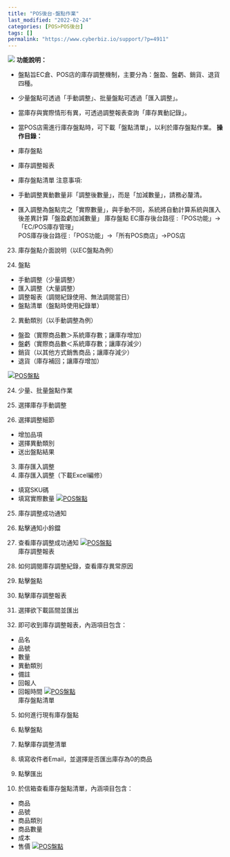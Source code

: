 ```yaml
---
title: "POS後台-盤點作業"
last_modified: "2022-02-24"
categories: [POS>POS後台]
tags: []
permalink: "https://www.cyberbiz.io/support/?p=4911"
---
```


![](https://www.cyberbiz.io/support/wp-content/uploads/企業版.png) **功能說明：**  

* 盤點旨EC倉、POS店的庫存調整機制，主要分為：盤盈、盤虧、銷貨、退貨四種。
* 少量盤點可透過「手動調整」、批量盤點可透過「匯入調整」。
* 當庫存與實際情形有異，可透過調整報表查詢「庫存異動記錄」。
* 當POS店需進行庫存盤點時，可下載「盤點清單」，以利於庫存盤點作業。
**操作目錄：**

* 庫存盤點
* 庫存調整報表
* 庫存盤點清單
注意事項:  

* 手動調整異動數量非「調整後數量」，而是「加減數量」，請務必釐清。
* 匯入調整為盤點完之「實際數量」，與手動不同，系統將自動計算系統與匯入後差異計算「盤盈虧加減數量」
庫存盤點 EC庫存後台路徑 :「POS功能」→「EC/POS庫存管理」  
POS庫存後台路徑 :「POS功能」→「所有POS商店」→POS店  


23. 庫存盤點介面說明（以EC盤點為例）


1. 盤點
* 手動調整（少量調整）
* 匯入調整（大量調整）
* 調整報表（調閱紀錄使用、無法調閱當日）
* 盤點清單（盤點時使用紀錄單）


2. 異動類別（以手動調整為例）
* 盤盈（實際商品數＞系統庫存數；讓庫存增加）
* 盤虧（實際商品數＜系統庫存數；讓庫存減少）
* 銷貨（以其他方式銷售商品；讓庫存減少）
* 退貨（庫存補回；讓庫存增加）

[![POS盤點](https://www.cyberbiz.io/support/wp-content/uploads/POS盤點作業1.png)](https://www.cyberbiz.io/support/wp-content/uploads/POS盤點作業1.png)  

24. 少量、批量盤點作業


1. 選擇庫存手動調整
2. 選擇調整細節
* 增加品項
* 選擇異動類別
* 送出盤點結果
3. 庫存匯入調整
4. 庫存匯入調整（下載Excel編修）
* 填寫SKU碼
* 填寫實際數量
[![POS盤點](https://www.cyberbiz.io/support/wp-content/uploads/POS盤點作業2-1.png)](https://www.cyberbiz.io/support/wp-content/uploads/POS盤點作業2-1.png)  

25. 庫存調整成功通知
1. 點擊通知小鈴鐺
2. 查看庫存調整成功通知
[![POS盤點](https://www.cyberbiz.io/support/wp-content/uploads/POS盤點作業5.png)](https://www.cyberbiz.io/support/wp-content/uploads/POS盤點作業5.png)  
庫存調整報表

26. 如何調閱庫存調整紀錄，查看庫存異常原因


1. 點擊盤點
2. 點擊庫存調整報表
3. 選擇欲下載區間並匯出
4. 即可收到庫存調整報表，內涵項目包含：
* 品名
* 品號
* 數量
* 異動類別
* 備註
* 回報人
* 回報時間
[![POS盤點](https://www.cyberbiz.io/support/wp-content/uploads/POS盤點作業3.png)](https://www.cyberbiz.io/support/wp-content/uploads/POS盤點作業3.png)  
庫存盤點清單

5. 如何進行現有庫存盤點


1. 點擊盤點
2. 點擊庫存調整清單
3. 填寫收件者Email，並選擇是否匯出庫存為0的商品
4. 點擊匯出
5. 於信箱查看庫存盤點清單，內涵項目包含：
* 商品
* 品號
* 商品類別
* 商品數量
* 成本
* 售價
[![POS盤點](https://www.cyberbiz.io/support/wp-content/uploads/POS盤點作業4.png)](https://www.cyberbiz.io/support/wp-content/uploads/POS盤點作業4.png)  


